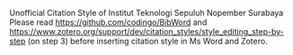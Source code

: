 Unofficial Citation Style of Institut Teknologi Sepuluh Nopember Surabaya
Please read https://github.com/codingo/BibWord and https://www.zotero.org/support/dev/citation_styles/style_editing_step-by-step (on step 3) before inserting citation style in Ms Word and Zotero. 
